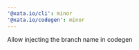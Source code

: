 ```yaml
---
'@xata.io/cli': minor
'@xata.io/codegen': minor
---
```


Allow injecting the branch name in codegen
